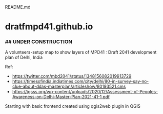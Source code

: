 README.md

# dratfmpd41.github.io

### ## UNDER CONSTRUCTION ##

A volunteers-setup map to show layers of MPD41 : Draft 2041 development plan of Delhi, India

Ref: 
- https://twitter.com/mbd2041/status/1348156082019913729
- https://timesofindia.indiatimes.com/city/delhi/80-in-survey-say-no-clue-about-ddas-masterplan/articleshow/80193521.cms
- https://igsss.org/wp-content/uploads/2020/12/Assessment-of-Peoples-Awareness-on-Delhi-Master-Plan-2021-41-1.pdf

Starting with basic frontend created using qgis2web plugin in QGIS


